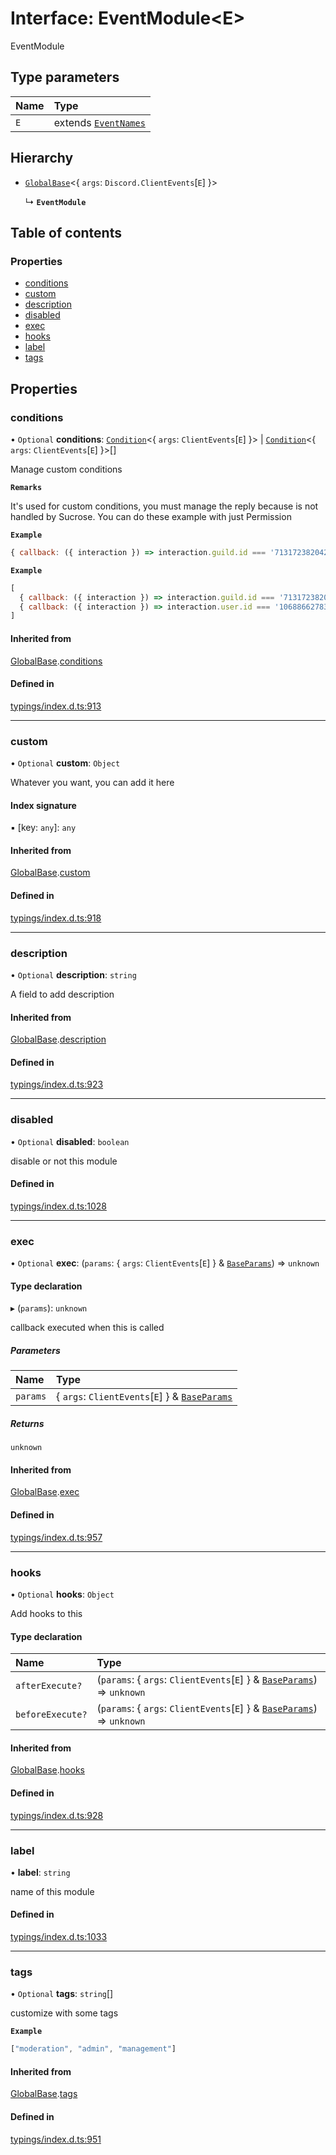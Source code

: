 # Interface: EventModule<E\>

EventModule

## Type parameters

| Name | Type |
| :------ | :------ |
| `E` | extends [`EventNames`](../wiki/Exports#eventnames) |

## Hierarchy

- [`GlobalBase`](../wiki/GlobalBase)<{ `args`: `Discord.ClientEvents`[`E`]  }\>

  ↳ **`EventModule`**

## Table of contents

### Properties

- [conditions](../wiki/EventModule#conditions)
- [custom](../wiki/EventModule#custom)
- [description](../wiki/EventModule#description)
- [disabled](../wiki/EventModule#disabled)
- [exec](../wiki/EventModule#exec)
- [hooks](../wiki/EventModule#hooks)
- [label](../wiki/EventModule#label)
- [tags](../wiki/EventModule#tags)

## Properties

### conditions

• `Optional` **conditions**: [`Condition`](../wiki/Exports#condition)<{ `args`: `ClientEvents`[`E`]  }\> \| [`Condition`](../wiki/Exports#condition)<{ `args`: `ClientEvents`[`E`]  }\>[]

Manage custom conditions

**`Remarks`**

It's used for custom conditions,
you must manage the reply because is not handled by Sucrose.
You can do these example with just Permission

**`Example`**

```js
{ callback: ({ interaction }) => interaction.guild.id === '713172382042423352' }
```

**`Example`**

```js
[
  { callback: ({ interaction }) => interaction.guild.id === '713172382042423352' },
  { callback: ({ interaction }) => interaction.user.id === '1068866278321831987' },
]
```

#### Inherited from

[GlobalBase](../wiki/GlobalBase).[conditions](../wiki/GlobalBase#conditions)

#### Defined in

[typings/index.d.ts:913](https://github.com/Natto-PKP/discord-sucrose/blob/9e8624c/typings/index.d.ts#L913)

___

### custom

• `Optional` **custom**: `Object`

Whatever you want, you can add it here

#### Index signature

▪ [key: `any`]: `any`

#### Inherited from

[GlobalBase](../wiki/GlobalBase).[custom](../wiki/GlobalBase#custom)

#### Defined in

[typings/index.d.ts:918](https://github.com/Natto-PKP/discord-sucrose/blob/9e8624c/typings/index.d.ts#L918)

___

### description

• `Optional` **description**: `string`

A field to add description

#### Inherited from

[GlobalBase](../wiki/GlobalBase).[description](../wiki/GlobalBase#description)

#### Defined in

[typings/index.d.ts:923](https://github.com/Natto-PKP/discord-sucrose/blob/9e8624c/typings/index.d.ts#L923)

___

### disabled

• `Optional` **disabled**: `boolean`

disable or not this module

#### Defined in

[typings/index.d.ts:1028](https://github.com/Natto-PKP/discord-sucrose/blob/9e8624c/typings/index.d.ts#L1028)

___

### exec

• `Optional` **exec**: (`params`: { `args`: `ClientEvents`[`E`]  } & [`BaseParams`](../wiki/Exports#baseparams)) => `unknown`

#### Type declaration

▸ (`params`): `unknown`

callback executed when this is called

##### Parameters

| Name | Type |
| :------ | :------ |
| `params` | { `args`: `ClientEvents`[`E`]  } & [`BaseParams`](../wiki/Exports#baseparams) |

##### Returns

`unknown`

#### Inherited from

[GlobalBase](../wiki/GlobalBase).[exec](../wiki/GlobalBase#exec)

#### Defined in

[typings/index.d.ts:957](https://github.com/Natto-PKP/discord-sucrose/blob/9e8624c/typings/index.d.ts#L957)

___

### hooks

• `Optional` **hooks**: `Object`

Add hooks to this

#### Type declaration

| Name | Type |
| :------ | :------ |
| `afterExecute?` | (`params`: { `args`: `ClientEvents`[`E`]  } & [`BaseParams`](../wiki/Exports#baseparams)) => `unknown` |
| `beforeExecute?` | (`params`: { `args`: `ClientEvents`[`E`]  } & [`BaseParams`](../wiki/Exports#baseparams)) => `unknown` |

#### Inherited from

[GlobalBase](../wiki/GlobalBase).[hooks](../wiki/GlobalBase#hooks)

#### Defined in

[typings/index.d.ts:928](https://github.com/Natto-PKP/discord-sucrose/blob/9e8624c/typings/index.d.ts#L928)

___

### label

• **label**: `string`

name of this module

#### Defined in

[typings/index.d.ts:1033](https://github.com/Natto-PKP/discord-sucrose/blob/9e8624c/typings/index.d.ts#L1033)

___

### tags

• `Optional` **tags**: `string`[]

customize with some tags

**`Example`**

```js
["moderation", "admin", "management"]
```

#### Inherited from

[GlobalBase](../wiki/GlobalBase).[tags](../wiki/GlobalBase#tags)

#### Defined in

[typings/index.d.ts:951](https://github.com/Natto-PKP/discord-sucrose/blob/9e8624c/typings/index.d.ts#L951)
